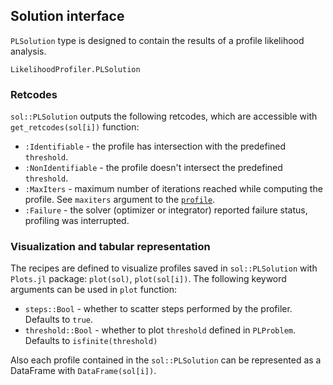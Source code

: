 ## Solution interface

`PLSolution` type is designed to contain the results of a profile likelihood analysis.

```@docs; canonical=false
LikelihoodProfiler.PLSolution 
```

### Retcodes

`sol::PLSolution` outputs the following retcodes, which are accessible with `get_retcodes(sol[i])` function:

- `:Identifiable` - the profile has intersection with the predefined `threshold`.
- `:NonIdentifiable` - the profile doesn't intersect the predefined `threshold`.
- `:MaxIters` - maximum number of iterations reached while computing the profile. See `maxiters` argument to the [`profile`](@ref).
- `:Failure` - the solver (optimizer or integrator) reported failure status, profiling was interrupted. 

### Visualization and tabular representation

The recipes are defined to visualize profiles saved in `sol::PLSolution` with `Plots.jl` package: `plot(sol)`, `plot(sol[i])`. 
The following keyword arguments can be used in `plot` function:

- `steps::Bool` - whether to scatter steps performed by the profiler. Defaults to `true`.
- `threshold::Bool` - whether to plot `threshold` defined in `PLProblem`. Defaults to `isfinite(threshold)`

Also each profile contained in the `sol::PLSolution` can be represented as a DataFrame with `DataFrame(sol[i])`.
